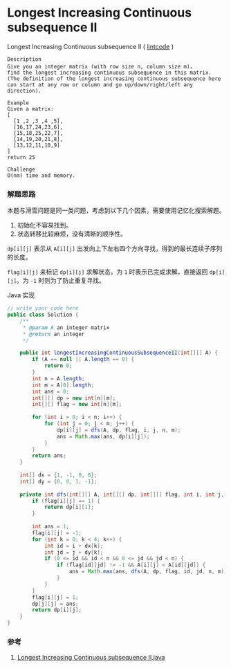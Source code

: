 # Longest Increasing Continuous subsequence II

Longest Increasing Continuous subsequence II ( [lintcode](http://www.lintcode.com/en/problem/longest-increasing-continuous-subsequence-ii/) )

```
Description
Give you an integer matrix (with row size n, column size m)，
find the longest increasing continuous subsequence in this matrix. 
(The definition of the longest increasing continuous subsequence here 
can start at any row or column and go up/down/right/left any direction).

Example
Given a matrix:
[
  [1 ,2 ,3 ,4 ,5],
  [16,17,24,23,6],
  [15,18,25,22,7],
  [14,19,20,21,8],
  [13,12,11,10,9]
]
return 25

Challenge
O(nm) time and memory.
```

### 解题思路

本题与滑雪问题是同一类问题，考虑到以下几个因素，需要使用记忆化搜索解题。

1. 初始化不容易找到。
2. 状态转移比较麻烦，没有清晰的顺序性。

`dp[i][j]` 表示从 `A[i][j]` 出发向上下左右四个方向寻找，得到的最长连续子序列的长度。

`flag[i][j]` 来标记 `dp[i][j]` 求解状态，为 `1` 时表示已完成求解，直接返回 `dp[i][j]`。为 `-1` 时则为了防止重复寻找。

Java 实现

```java
// write your code here
public class Solution {
    /**
     * @param A an integer matrix
     * @return an integer
     */

    public int longestIncreasingContinuousSubsequenceII(int[][] A) {
        if (A == null || A.length == 0) {
            return 0;
        }
        int n = A.length;
        int m = A[0].length;
        int ans = 0;
        int[][] dp = new int[n][m];
        int[][] flag = new int[n][m];
        
        for (int i = 0; i < n; i++) {
            for (int j = 0; j < m; j++) {
                dp[i][j] = dfs(A, dp, flag, i, j, n, m);
                ans = Math.max(ans, dp[i][j]);
            }
        }
        return ans;
    }
  
    int[] dx = {1, -1, 0, 0};
    int[] dy = {0, 0, 1, -1};
    
    private int dfs(int[][] A, int[][] dp, int[][] flag, int i, int j, int n, int m) {
        if (flag[i][j] == 1) {
            return dp[i][1];
        }
        
        int ans = 1;
        flag[i][j] = -1;
        for (int k = 0; k < 4; k++) {
            int id = i + dx[k];
            int jd = j + dy[k];
            if (0 <= id && id < n && 0 <= jd && jd < n) {
                if (flag[id][jd] != -1 && A[i][j] < A[id][jd]) {
                    ans = Math.max(ans, dfs(A, dp, flag, id, jd, n, m) + 1);
                }
            }
        }
        flag[i][j] = 1;
        dp[j][j] = ans;
        return dp[i][j];
    }
}
```

### 参考

1. [Longest Increasing Continuous subsequence II.java](https://github.com/shawnfan/LintCode/blob/master/Java/Longest%20Increasing%20Continuous%20subsequence%20II.java)